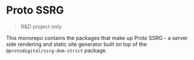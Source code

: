 # Proto SSRG

> R&D project only

This monorepo contains the packages that make up Proto SSRG - a server side rendering and static site generator built on top of the `@protodigital/ssrg-dom-strict` package.
